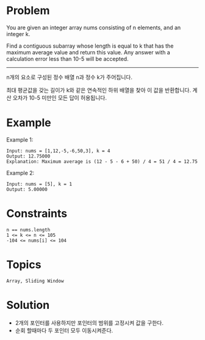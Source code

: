 # Problem
You are given an integer array nums consisting of n elements, and an integer k.

Find a contiguous subarray whose length is equal to k that has the maximum average value and return this value. Any answer with a calculation error less than 10-5 will be accepted.

 
---

n개의 요소로 구성된 정수 배열 n과 정수 k가 주어집니다.

최대 평균값을 갖는 길이가 k와 같은 연속적인 하위 배열을 찾아 이 값을 반환합니다. 계산 오차가 10-5 미만인 모든 답이 허용됩니다.


# Example

Example 1:

	Input: nums = [1,12,-5,-6,50,3], k = 4
	Output: 12.75000
	Explanation: Maximum average is (12 - 5 - 6 + 50) / 4 = 51 / 4 = 12.75
Example 2:

	Input: nums = [5], k = 1
	Output: 5.00000
 

# Constraints

	n == nums.length
	1 <= k <= n <= 105
	-104 <= nums[i] <= 104

# Topics
	Array, Sliding Window

# Solution
- 2개의 포인터를 사용하지만 포인터의 범위를 고정시켜 값을 구한다.
- 순회 할때마다 두 포인터 모두 이동시켜준다.
